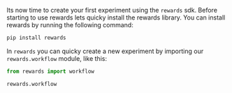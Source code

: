 Its now time to create your first experiment using the `rewards` sdk. Before starting to use rewards lets quicky install the rewards library. You can install rewards by running the following command:

```bash 
pip install rewards
```
In `rewards` you can quicky create a new experiment by importing our `rewards.workflow` module, like this:

```python 
from rewards import workflow
```
`rewards.workflow` 
